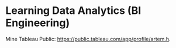 # Learning Data Analytics (BI Engineering)
Mine Tableau Public: https://public.tableau.com/app/profile/artem.h.
